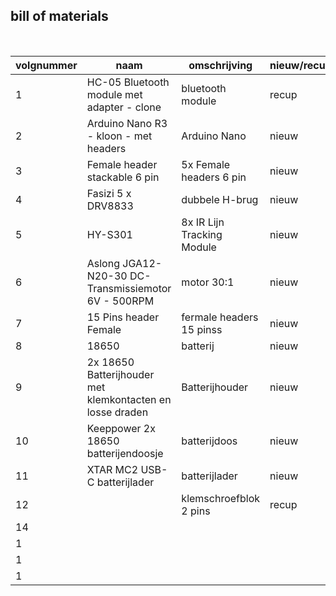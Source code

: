 ## bill of materials
<br />

|volgnummer|naam|omschrijving|nieuw/recup|kostprijs/stuk|aantal|subtotaal|
|----------|----|------------|-----------|---------|------|---------|
|         1|    HC-05 Bluetooth module met adapter - clone| bluetooth module           | recup          | €5.80             |  1    |  €5.80       |
|         2|    Arduino Nano R3 - kloon - met headers| Arduino Nano           | nieuw          |  €8.60            |  1    |  €8.60       |
|         3|    Female header stackable 6 pin |5x Female headers 6 pin          | nieuw          |  €2.85            | 2     | €5.70        |
|         4|    Fasizi 5 x DRV8833|dubbele H-brug            | nieuw          | €5.99             | 1     |€5.99         |
|         5|   HY-S301 | 8x IR Lijn Tracking Module           | nieuw          | €3.50             | 1     | €3.50        |
|         6|    Aslong JGA12-N20-30 DC-Transmissiemotor 6V - 500RPM| motor 30:1           | nieuw          |  €4.50            | 2     |  €9.00       |
|         7|   15 Pins header Female | fermale headers 15 pinss           | nieuw          |  €0.31            | 2     | €0.62        |
|         8|   18650   | batterij          | nieuw          | €1.45             | 2     | €2.90        |
|         9|    2x 18650 Batterijhouder met klemkontacten en losse draden | Batterijhouder          |  nieuw         | €1.59             | 1     |  €1.59       |
|         10|   Keeppower 2x 18650  batterijendoosje | batterijdoos           | nieuw          | €0.75             |1      | €0.75        |
|         11|   XTAR MC2 USB-C batterijlader | batterijlader           |  nieuw         | €4.75             |1      | €4.75        |
|         12|    | klemschroefblok 2 pins          | recup          |              |  2    |         |
|         14|    |            |           |              |      |         |
|         1|    |            |           |              |      |         |
|         1|    |            |           |              |      |         |
|         1|    |            |           |              |      |         |
